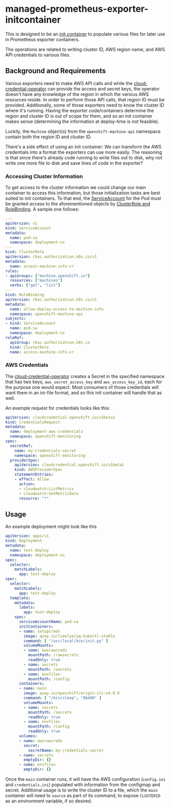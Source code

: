 # managed-prometheus-exporter-initcontainer

This is designed to be an [init container](https://kubernetes.io/docs/concepts/workloads/pods/init-containers/) to populate various files for later use in Prometheus exporter containers.

The operations are related to writing cluster ID, AWS region name, and AWS API credentials to various files.

## Background and Requirements

Various exporters need to make AWS API calls and while the [cloud-credential-operator](https://github.com/openshift/cloud-credential-operator) can provide the access and secret keys, the operator doesn't have any knowledge of the region in which the various AWS resources reside. In order to perform those API calls, that region ID must be provided. Additionally, some of those exporters need to know the cluster ID where it's running. Having the exporter code/containers determine the region and cluster ID is out of scope for them, and so an init container makes sense (determining the information at deploy-time is not feasible).

Luckily, the `Machine` object(s) from the `openshift-machine-api` namespace contain both the region ID and cluster ID.

There's a side effect of using an init container: We can transform the AWS credentials into a format the exporters can use more easily. The reasoning is that since there's already code running to write files out to disk, why not write one more file to disk and save lines of code in the exporter?

### Accessing Cluster Information

To get access to the cluster information we could change our main container to access this information, but those initialization tasks are best suited to init containers. To that end, the [ServiceAccount](https://kubernetes.io/docs/tasks/configure-pod-container/configure-service-account/) for the Pod must be granted access to the aforementioned objects by [ClusterRole and RoleBinding](https://kubernetes.io/docs/reference/access-authn-authz/rbac/). A sample one follows:

```yaml
---
apiVersion: v1
kind: ServiceAccount
metadata:
  name: pod-sa
  namespace: deployment-ns
---
kind: ClusterRole
apiVersion: rbac.authorization.k8s.io/v1
metadata:
  name: access-machine-info-cr
rules:
- apiGroups: ["machine.openshift.io"]
  resources: ["machines"]
  verbs: ["get", "list"]
---
kind: RoleBinding
apiVersion: rbac.authorization.k8s.io/v1
metadata:
  name: allow-deploy-access-to-machine-info
  namespace: openshift-machine-api
subjects:
- kind: ServiceAccount
  name: pod-sa
  namespace: deployment-ns
roleRef:
  apiGroup: rbac.authorization.k8s.io
  kind: ClusterRole
  name: access-machine-info-cr
```

### AWS Credentials

The [cloud-credential-operator](https://github.com/openshift/cloud-credential-operator) creates a Secret in the specified namespace that has two keys, `aws_secret_access_key` and `aws_access_key_id`, each for the purpose one would expect. Most consumers of those credentials will want them in an ini-file format, and so this init container will handle that as well.

An example request for credentials looks like this:

```yaml
apiVersion: cloudcredential.openshift.io/v1beta1
kind: CredentialsRequest
metadata:
  name: deployment-aws-credentials
  namespace: openshift-monitoring
spec:
  secretRef:
    name: my-credentials-secret
    namespace: openshift-monitoring
  providerSpec:
    apiVersion: cloudcredential.openshift.io/v1beta1
    kind: AWSProviderSpec
    statementEntries:
    - effect: Allow
      action:
      - cloudwatch:ListMetrics
      - cloudwatch:GetMetricData
      resource: "*"
```

## Usage

An example deployment might look like this

```yaml
apiVersion: apps/v1
kind: Deployment
metadata:
  name: test-deploy
  namespace: deployment-ns
spec:
  selector:
    matchLabels:
      app: test-deploy
spec:
  selector:
    matchLabels:
      app: test-deploy
  template:
    metadata:
      labels:
        app: test-deploy
    spec:
      serviceAccountName: pod-sa
      initContainers:
      - name: setupcreds
        image: quay.io/lseelye/yq-kubectl:stable
        command: [ "/usr/local/bin/init.py" ]
        volumeMounts:
        - name: awsrawcreds
          mountPath: /rawsecrets
          readOnly: true
        - name: secrets
          mountPath: /secrets
        - name: envfiles
          mountPath: /config
      containers:
      - name: main
        image: quay.io/openshift/origin-cli:v4.0.0
        command: [ "/bin/sleep", "86400" ]
        volumeMounts:
        - name: secrets
          mountPath: /secrets
          readOnly: true
        - name: envfiles
          mountPath: /config
          readOnly: true
      volumes:
      - name: awsrawcreds
        secret:
          secretName: my-credentials-secret
      - name: secrets
        emptyDir: {}
      - name: envfiles
        emptyDir: {}
```

Once the `main` container runs, it will have the AWS configuration (`config.ini` and `credentials.ini`) populated with information from the configmap and secret. Additional usage is to write the cluster ID to a file, which the `main` container will need to `source` as part of its command, to expose `CLUSTERID` as an environment variable, if so desired.
